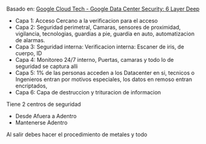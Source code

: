 Basado en: [Google Cloud Tech - Google Data Center Security: 6 Layer Deep](https://www.youtube.com/watch?v=kd33UVZhnAA)

- Capa 1: Acceso Cercano a la verificacion para el acceso
- Capa 2: Seguridad perimetral, Camaras, sensores de proximidad, vigilancia, tecnologias, guardias a pie, guardia en auto, automatizacion de alarmas.
- Capa 3: Seguridad interna: Verificacion interna: Escaner de iris, de cuerpo, ID
- Capa 4: Monitoreo 24/7 interno, Puertas, camaras y todo lo de seguridad se captura alli
- Capa 5: 1% de las personas acceden a los Datacenter en si, tecnicos o Ingenieros entran por motivos especiales, los datos en remoso entran encriptados,
- Capa 6: Capa de destruccion y trituracion de informacion

Tiene 2 centros de seguridad
- Desde Afuera a Adentro
- Mantenerse Adentro

Al salir debes hacer el procedimiento de metales y todo